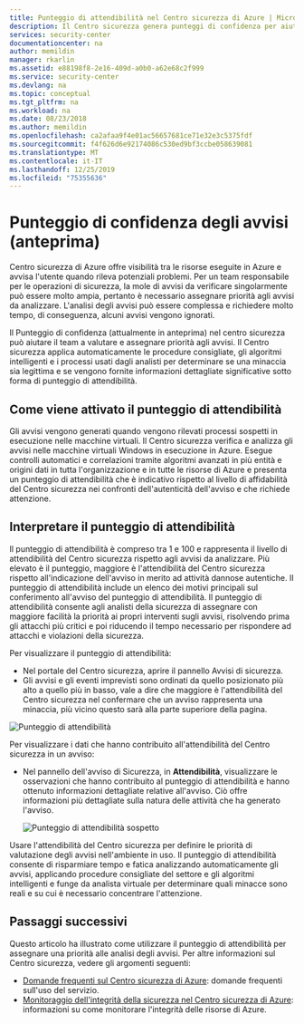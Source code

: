 ```yaml
---
title: Punteggio di attendibilità nel Centro sicurezza di Azure | Microsoft Docs
description: Il Centro sicurezza genera punteggi di confidenza per aiutare il team a determinare se una minaccia è legittima e come valutare e assegnare priorità agli avvisi.
services: security-center
documentationcenter: na
author: memildin
manager: rkarlin
ms.assetid: e88198f8-2e16-409d-a0b0-a62e68c2f999
ms.service: security-center
ms.devlang: na
ms.topic: conceptual
ms.tgt_pltfrm: na
ms.workload: na
ms.date: 08/23/2018
ms.author: memildin
ms.openlocfilehash: ca2afaa9f4e01ac56657681ce71e32e3c5375fdf
ms.sourcegitcommit: f4f626d6e92174086c530ed9bf3ccbe058639081
ms.translationtype: MT
ms.contentlocale: it-IT
ms.lasthandoff: 12/25/2019
ms.locfileid: "75355636"
---
```

# <a name="alert-confidence-score-preview"></a>Punteggio di confidenza degli avvisi (anteprima)

Centro sicurezza di Azure offre visibilità tra le risorse eseguite in Azure e avvisa l'utente quando rileva potenziali problemi. Per un team responsabile per le operazioni di sicurezza, la mole di avvisi da verificare singolarmente può essere molto ampia, pertanto è necessario assegnare priorità agli avvisi da analizzare. L'analisi degli avvisi può essere complessa e richiedere molto tempo, di conseguenza, alcuni avvisi vengono ignorati.

Il Punteggio di confidenza (attualmente in anteprima) nel centro sicurezza può aiutare il team a valutare e assegnare priorità agli avvisi. Il Centro sicurezza applica automaticamente le procedure consigliate, gli algoritmi intelligenti e i processi usati dagli analisti per determinare se una minaccia sia legittima e se vengono fornite informazioni dettagliate significative sotto forma di punteggio di attendibilità.

## <a name="how-the-confidence-score-is-triggered"></a>Come viene attivato il punteggio di attendibilità

Gli avvisi vengono generati quando vengono rilevati processi sospetti in esecuzione nelle macchine virtuali. Il Centro sicurezza verifica e analizza gli avvisi nelle macchine virtuali Windows in esecuzione in Azure. Esegue controlli automatici e correlazioni tramite algoritmi avanzati in più entità e origini dati in tutta l'organizzazione e in tutte le risorse di Azure e presenta un punteggio di attendibilità che è indicativo rispetto al livello di affidabilità del Centro sicurezza nei confronti dell'autenticità dell'avviso e che richiede attenzione.

## <a name="understanding-the-confidence-score"></a>Interpretare il punteggio di attendibilità

Il punteggio di attendibilità è compreso tra 1 e 100 e rappresenta il livello di attendibilità del Centro sicurezza rispetto agli avvisi da analizzare. Più elevato è il punteggio, maggiore è l'attendibilità del Centro sicurezza rispetto all'indicazione dell'avviso in merito ad attività dannose autentiche. Il punteggio di attendibilità include un elenco dei motivi principali sul conferimento all'avviso del punteggio di attendibilità. Il punteggio di attendibilità consente agli analisti della sicurezza di assegnare con maggiore facilità la priorità ai propri interventi sugli avvisi, risolvendo prima gli attacchi più critici e poi riducendo il tempo necessario per rispondere ad attacchi e violazioni della sicurezza.

Per visualizzare il punteggio di attendibilità:
- Nel portale del Centro sicurezza, aprire il pannello Avvisi di sicurezza.
-  Gli avvisi e gli eventi imprevisti sono ordinati da quello posizionato più alto a quello più in basso, vale a dire che maggiore è l'attendibilità del Centro sicurezza nel confermare che un avviso rappresenta una minaccia, più vicino questo sarà alla parte superiore della pagina. 


 ![Punteggio di attendibilità][1]

Per visualizzare i dati che hanno contribuito all'attendibilità del Centro sicurezza in un avviso:
- Nel pannello dell'avviso di Sicurezza, in **Attendibilità**, visualizzare le osservazioni che hanno contribuito al punteggio di attendibilità e hanno ottenuto informazioni dettagliate relative all'avviso. Ciò offre informazioni più dettagliate sulla natura delle attività che ha generato l'avviso.

  ![Punteggio di attendibilità sospetto][2]

Usare l'attendibilità del Centro sicurezza per definire le priorità di valutazione degli avvisi nell'ambiente in uso. Il punteggio di attendibilità consente di risparmiare tempo e fatica analizzando automaticamente gli avvisi, applicando procedure consigliate del settore e gli algoritmi intelligenti e funge da analista virtuale per determinare quali minacce sono reali e su cui è necessario concentrare l'attenzione.


## <a name="next-steps"></a>Passaggi successivi
Questo articolo ha illustrato come utilizzare il punteggio di attendibilità per assegnare una priorità alle analisi degli avvisi. Per altre informazioni sul Centro sicurezza, vedere gli argomenti seguenti:

* [Domande frequenti sul Centro sicurezza di Azure](security-center-faq.md): domande frequenti sull'uso del servizio.
* [Monitoraggio dell'integrità della sicurezza nel Centro sicurezza di Azure](security-center-monitoring.md): informazioni su come monitorare l'integrità delle risorse di Azure.



<!--Image references-->
[1]: ./media/security-center-confidence-score/confidence-score.png
[2]: ./media/security-center-confidence-score/suspicious-confidence-score.png
